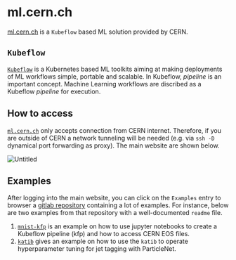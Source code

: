 # ml.cern.ch

[ml.cern.ch](https://ml.cern.ch) is a `Kubeflow` based ML solution provided by CERN. 

## `Kubeflow` 
[`Kubeflow`](https://www.kubeflow.org/docs/started/introduction/) is a Kubernetes based ML toolkits aiming at making deployments of ML workflows simple, portable and scalable. In Kubeflow, *pipeline* is an important concept. Machine Learning workflows are discribed as a Kubeflow *pipeline* for execution.

## How to access
[`ml.cern.ch`](https://ml.cern.ch) only accepts connection from CERN internet. Therefore, if you are outside of CERN a network tunneling will be needed (e.g. via `ssh -D` dynamical port forwarding as proxy). The main website are shown below.

![Untitled](./MLCERN_figs/Untitled.png)
## Examples
After logging into the main website, you can click on the `Examples` entry to browser a [gitlab repository](https://gitlab.cern.ch/ai-ml/examples) containing a lot of examples. For instance, below are two examples from that repository with a well-documented `readme` file.

1. [`mnist-kfp`](https://gitlab.cern.ch/ai-ml/examples/-/tree/master/mnist-kfp) is an example on how to use jupyter notebooks to create a Kubeflow pipeline (kfp) and how to access CERN EOS files.
2. [`katib`](https://gitlab.cern.ch/ai-ml/examples/-/tree/master/katib) gives an example on how to use the `katib` to operate hyperparameter tuning for jet tagging with ParticleNet.
